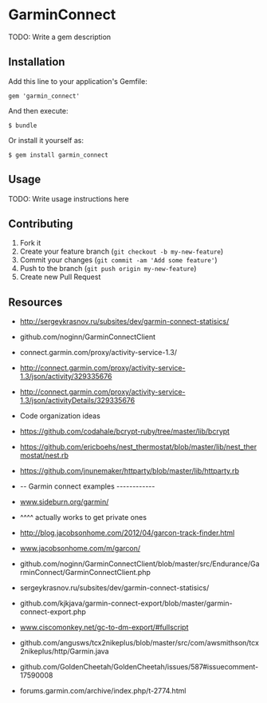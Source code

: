 # GarminConnect

TODO: Write a gem description

## Installation

Add this line to your application's Gemfile:

    gem 'garmin_connect'

And then execute:

    $ bundle

Or install it yourself as:

    $ gem install garmin_connect

## Usage

TODO: Write usage instructions here

## Contributing

1. Fork it
2. Create your feature branch (`git checkout -b my-new-feature`)
3. Commit your changes (`git commit -am 'Add some feature'`)
4. Push to the branch (`git push origin my-new-feature`)
5. Create new Pull Request

## Resources
  * http://sergeykrasnov.ru/subsites/dev/garmin-connect-statisics/
  * github.com/noginn/GarminConnectClient
  * connect.garmin.com/proxy/activity-service-1.3/
  * http://connect.garmin.com/proxy/activity-service-1.3/json/activity/329335676
  * http://connect.garmin.com/proxy/activity-service-1.3/json/activityDetails/329335676

  * Code organization ideas
  * https://github.com/codahale/bcrypt-ruby/tree/master/lib/bcrypt
  * https://github.com/ericboehs/nest_thermostat/blob/master/lib/nest_thermostat/nest.rb
  * https://github.com/jnunemaker/httparty/blob/master/lib/httparty.rb

  * -- Garmin connect examples ------------
  * www.sideburn.org/garmin/
  * ^^^^ actually works to get private ones
  * http://blog.jacobsonhome.com/2012/04/garcon-track-finder.html
  * www.jacobsonhome.com/m/garcon/

  * github.com/noginn/GarminConnectClient/blob/master/src/Endurance/GarminConnect/GarminConnectClient.php
  * sergeykrasnov.ru/subsites/dev/garmin-connect-statisics/

  * github.com/kjkjava/garmin-connect-export/blob/master/garmin-connect-export.php
  * www.ciscomonkey.net/gc-to-dm-export/#fullscript

  * github.com/angusws/tcx2nikeplus/blob/master/src/com/awsmithson/tcx2nikeplus/http/Garmin.java
  * github.com/GoldenCheetah/GoldenCheetah/issues/587#issuecomment-17590008
  * forums.garmin.com/archive/index.php/t-2774.html

